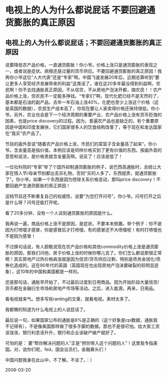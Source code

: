 # 电视上的人为什么都说屁话 不要回避通货膨胀的真正原因

## 电视上的人为什么都说屁话；不要回避通货膨胀的真正原因

说要降低农产品价格，一直通货膨胀！你小爷。价格上涨只是通货膨胀的表现之一，或者说是症状。病根还是过量的货币供应。不要回避通货膨胀的真正原因！我再你小爷这位“人大代表”还是“专家”啊。中国飞速发展20年后，近期总算听到“要让更多人享受经济发展带来的利益”这类话了。谁在这20多年最没得到利益啊，农民啊！你不去找通胀真正原因，不从信贷，不从房地产泡沫开都，搞农民！！农产品价格上涨，但农民不一定能多挣钱。“专家们”啊，现代化肥已经不是天然的了，基本都是石油的副产品，去年一年石油上涨40%，化肥也至少上涨这个价格（这是英国的数据），农民生产成本高了，你现在要让人家卖得价格还保持很低。你小爷。另外，农业也会是下一个经济周期的重要产业，农产品价格上涨有货币贬值的因素，也是price discovery的过程。因为，普遍农产品也是缺乏的。有个重要原因是中国和印度发展快，它们国家很多人的饮食结构改善了，等于现在和发达国家在“竟买”农产品了。

节目的画外音说“随着农产品价格上涨，市民们的菜篮子含金量高了起来”。你小爷。含金量高是指价值，本例应该是同样价格买到了更有价值的东西。按画外音的意思和说法，是价格贵就含金量高啊。说反了！应该是低了！

一位社科院的“专家”举了个国外抑制通货膨胀的例子，说巴西高通胀时，总统让大家在情人节/母亲节别都出去买礼物，否则“买的人多了，东西就贵，就通货膨胀了”。你小爷。如果一个东西是因为控球关系价格变动，那叫price discovery！不要回避产生通货膨胀的真正原因！

这档节目还不断重复自己的权威性，说要“为您打开问号”。你小爷。问号打开之后是什么呀？问号还能打开呢。

看了20多分钟，没有一个人谈到通货膨胀的原因是什么。

我再说一遍，商品价格上涨不是原因，是症状。不要本末倒置。举个例子：你不是因为打喷嚏才感冒，你是感冒后才打喷嚏。有的感冒还不大喷嚏呢！有时打喷嚏也不是因为感冒！

不过换句话说，有人胆敢说现在农产品价格和其他commodity价格上涨是通货膨胀的原因，那我们问他，房子价格上涨的时候你哪儿去了。你们怎么都说那很正常啊！其实房地产过热价格疯涨就是因为信贷/货币供应过剩、特别是债务金钱化/债券化造成的。这在90年代的英国（英国现在也出现房地产泡沫要破裂的较明显迹象），这10年的中国和美国都是一样的。

还是那句话，通胀早开始了，不过最后过度到日用商品。因为开始阶段大量信贷/货币都在金融衍生市场和房地产市场等活动。之后，进入能源。再来，日用品。

看电视就来气。想多写些ranting的文章，就看电视。素材太多了。

我都懒的知道为什么电视上的人说屁话了。

最后说一句，如果国家公布的通胀是8%是正确的（这个好象是cpi数据，通胀我不记得有），不是像美国那样做了很多手脚的数据。那也不是很可怕。给大家工资该涨涨，银行利息该升升，银行和企业该破产破产就好了。

可怕的是： 要“帮你解决问题的人”正是“把你带入这个问题的人”！这里我专指美国。对，说你们呢，fed，国会议员们，金融寡头们！

中国问题我身在此山中，不了解。不谈了。：）




2008-03-20